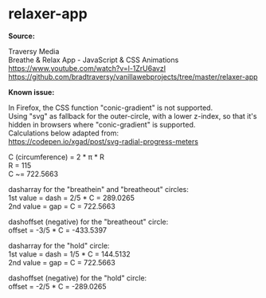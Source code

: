# relaxer-app

<strong>Source:</strong>

Traversy Media<br>
Breathe & Relax App - JavaScript & CSS Animations<br>
https://www.youtube.com/watch?v=l-1ZrU6avzI<br>
https://github.com/bradtraversy/vanillawebprojects/tree/master/relaxer-app<br>

<strong>Known issue:</strong>

In Firefox, the CSS function "conic-gradient" is not supported.<br>
Using "svg" as fallback for the outer-circle, with a lower z-index, so that it's hidden in browsers where "conic-gradient" is supported.<br>
Calculations below adapted from:<br>
https://codepen.io/xgad/post/svg-radial-progress-meters<br>

C (circumference) = 2 * π * R<br>
R = 115<br>
C ~= 722.5663<br>

dasharray for the "breathein" and "breatheout" circles:<br>
1st value = dash = 2/5 * C = 289.0265<br>
2nd value = gap = C = 722.5663<br>

dashoffset (negative) for the "breatheout" circle:<br>
offset = -3/5 * C = -433.5397<br>

dasharray for the "hold" circle:<br>
1st value = dash = 1/5 * C = 144.5132<br>
2nd value = gap = C = 722.5663<br>

dashoffset (negative) for the "hold" circle:<br>
offset = -2/5 * C = -289.0265<br>
